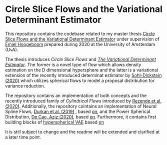 # Circle Slice Flows and the Variational Determinant Estimator

This repository contains the codebase related to my master thesis [Circle Slice Flows and the Variational Determinant Estimator](https://github.com/P4ppenheimer/master_thesis) under supervision of [Emiel Hoogeboom](https://scholar.google.nl/citations?user=nkTd_BIAAAAJ&hl=en) prepared during 2020 at the University of Amsterdam (UvA). 

The thesis introduces _Circle Slice Flows_ and [_The Variational Determinant Estimator_](https://arxiv.org/abs/2012.13311). The former is a novel type of flow which allows density estimation on the D dimensional hypersphere and the latter is a variational extension of the recently introduced determinat estimator by [Sohl-Dickstein (2020)](https://arxiv.org/abs/2005.06553v2) which utilizes spherical flows to model a proposal distribution for variance reduction. 

The repository contains an implementation of both concepts and the recently introduced family of _Cylindrical Flows_ introduced by 
[Rezende et al. (2020)](https://arxiv.org/abs/2002.02428). Additionally, the repository cointains an implementation of Neural Spline Flows, [Durkan et al. (2019)](https://arxiv.org/abs/1906.04032) , based [on](https://github.com/bayesiains/nflows/tree/master/nflows/transforms/splines), and the Power Spherical Distribution, [De Cao, Aziz (2020)](https://arxiv.org/abs/2006.04437), based [on](https://github.com/nicola-decao/power_spherical). Furthermore, it contains first building blocks of [hyperspherical VAE](https://arxiv.org/abs/1804.00891) based [on](https://github.com/nicola-decao/s-vae-pytorch)

It is still subject to change and the readme will be extended and clarified at a later time point.

